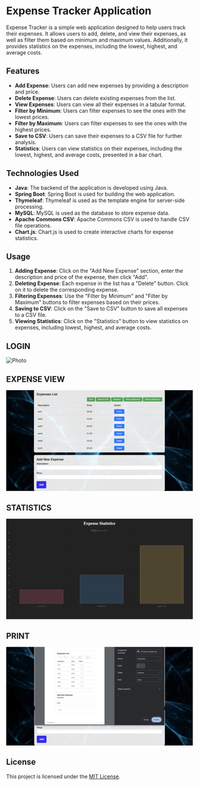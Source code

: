 # Expense Tracker Application

Expense Tracker is a simple web application designed to help users track their expenses. It allows users to add, delete, and view their expenses, as well as filter them based on minimum and maximum values. Additionally, it provides statistics on the expenses, including the lowest, highest, and average costs.

## Features

- **Add Expense**: Users can add new expenses by providing a description and price.
- **Delete Expense**: Users can delete existing expenses from the list.
- **View Expenses**: Users can view all their expenses in a tabular format.
- **Filter by Minimum**: Users can filter expenses to see the ones with the lowest prices.
- **Filter by Maximum**: Users can filter expenses to see the ones with the highest prices.
- **Save to CSV**: Users can save their expenses to a CSV file for further analysis.
- **Statistics**: Users can view statistics on their expenses, including the lowest, highest, and average costs, presented in a bar chart.

## Technologies Used

- **Java**: The backend of the application is developed using Java.
- **Spring Boot**: Spring Boot is used for building the web application.
- **Thymeleaf**: Thymeleaf is used as the template engine for server-side processing.
- **MySQL**: MySQL is used as the database to store expense data.
- **Apache Commons CSV**: Apache Commons CSV is used to handle CSV file operations.
- **Chart.js**: Chart.js is used to create interactive charts for expense statistics.

## Usage

1. **Adding Expense**: Click on the "Add New Expense" section, enter the description and price of the expense, then click "Add".
2. **Deleting Expense**: Each expense in the list has a "Delete" button. Click on it to delete the corresponding expense.
3. **Filtering Expenses**: Use the "Filter by Minimum" and "Filter by Maximum" buttons to filter expenses based on their prices.
4. **Saving to CSV**: Click on the "Save to CSV" button to save all expenses to a CSV file.
5. **Viewing Statistics**: Click on the "Statistics" button to view statistics on expenses, including lowest, highest, and average costs.

## LOGIN
![Photo](https://github.com/matipt2/MyExpenseTracker/blob/main/github_images/view4.png)

## EXPENSE VIEW
![Photo](https://github.com/matipt2/MyExpenseTracker/blob/main/github_images/view1.png)

## STATISTICS
![Photo](https://github.com/matipt2/MyExpenseTracker/blob/main/github_images/view2.png)

## PRINT
![Photo](https://github.com/matipt2/MyExpenseTracker/blob/main/github_images/view3.png)

## License

This project is licensed under the [MIT License](LICENSE).

